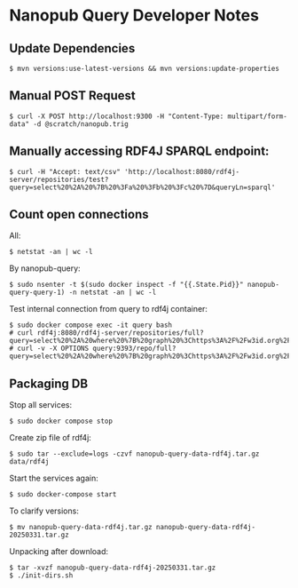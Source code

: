 # Nanopub Query Developer Notes

## Update Dependencies

    $ mvn versions:use-latest-versions && mvn versions:update-properties

## Manual POST Request

    $ curl -X POST http://localhost:9300 -H "Content-Type: multipart/form-data" -d @scratch/nanopub.trig

## Manually accessing RDF4J SPARQL endpoint:

    $ curl -H "Accept: text/csv" 'http://localhost:8080/rdf4j-server/repositories/test?query=select%20%2A%20%7B%20%3Fa%20%3Fb%20%3Fc%20%7D&queryLn=sparql'

## Count open connections

All:

    $ netstat -an | wc -l

By nanopub-query:

    $ sudo nsenter -t $(sudo docker inspect -f "{{.State.Pid}}" nanopub-query-query-1) -n netstat -an | wc -l

Test internal connection from query to rdf4j container:

    $ sudo docker compose exec -it query bash 
    # curl rdf4j:8080/rdf4j-server/repositories/full?query=select%20%2A%20where%20%7B%20graph%20%3Chttps%3A%2F%2Fw3id.org%2Fnp%2FRAdxdsL5vtExmiaydCI0yJCCoE5lkNksGr46KPEJUR37k%23assertion%3E%20%7B%20%3Fs%20%3Fp%20%3Fo%20%7D%20%7D
    # curl -v -X OPTIONS query:9393/repo/full?query=select%20%2A%20where%20%7B%20graph%20%3Chttps%3A%2F%2Fw3id.org%2Fnp%2FRAdxdsL5vtExmiaydCI0yJCCoE5lkNksGr46KPEJUR37k%23assertion%3E%20%7B%20%3Fs%20%3Fp%20%3Fo%20%7D%20%7D

## Packaging DB

Stop all services:

    $ sudo docker compose stop

Create zip file of rdf4j:

    $ sudo tar --exclude=logs -czvf nanopub-query-data-rdf4j.tar.gz data/rdf4j

Start the services again:

    $ sudo docker-compose start

To clarify versions:

    $ mv nanopub-query-data-rdf4j.tar.gz nanopub-query-data-rdf4j-20250331.tar.gz

Unpacking after download:

    $ tar -xvzf nanopub-query-data-rdf4j-20250331.tar.gz
    $ ./init-dirs.sh

